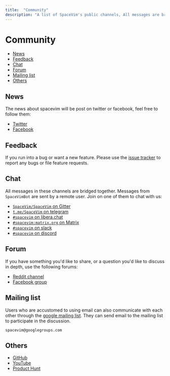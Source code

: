 ```yaml
---
title:  "Community"
description: "A list of SpaceVim's public channels, All messages are bridged between IRC, gitter, telegram, matrix and slack"
---
```


# Community


<!-- vim-markdown-toc GFM -->

- [News](#news)
- [Feedback](#feedback)
- [Chat](#chat)
- [Forum](#forum)
- [Mailing list](#mailing-list)
- [Others](#others)

<!-- vim-markdown-toc -->

## News

The news about spacevim will be post on twitter or facebook, feel free to follow them:

- <i class="fab fa-twitter"></i> [Twitter](https://twitter.com/SpaceVim)
- <i class="fab fa-facebook"></i> [Facebook](https://www.facebook.com/SpaceVim)

## Feedback

If you run into a bug or want a new feature.
Please use the [issue tracker](https://github.com/SpaceVim/SpaceVim/issues)
to report any bugs or file feature requests.

## Chat

All messages in these channels are bridged together.
Messages from `SpaceVimBot` are sent by a remote user.
Join on one of them to chat with us:

- <i class="fab fa-gitter"></i> [`SpaceVim/SpaceVim` on Gitter](https://gitter.im/SpaceVim/SpaceVim)
- <i class="fab fa-telegram-plane"></i> [`t.me/SpaceVim` on telegram](https://t.me/joinchat/CN0HPvvrVKg4MzY9)
- <i class="fas fa-comments"></i> [`#spacevim` on libera.chat](https://web.libera.chat/#spacevim)
- <i class="fab fa-rocketchat"></i> [`#spacevim:matrix.org` on Matrix](https://app.element.io/#/room/#spacevim:matrix.org)
- <i class="fab fa-slack-hash"></i> [`#spacevim` on slack](https://join.slack.com/t/spacevim/shared_invite/zt-74w64lg5-bT~~2~zEhtIy1zow53tHJg)
- <i class="fab fa-discord"></i> [`#spacevim` on discord](https://discord.gg/xcRQnF8)

## Forum

If you have something you'd like to share, or a question you'd like to discuss in depth, use the following forums:

- [Reddit channel](https://reddit.com/r/spacevim)
- [Facebook group](https://www.facebook.com/groups/spacevim)

## Mailing list

Users who are accustomed to using email can also communicate with each other through the [google mailing list](https://groups.google.com/forum/#!forum/spacevim).
They can send email to the mailing list to participate in the discussion.

```
spacevim@googlegroups.com
```

## Others

- <i class="fab fa-github"></i> [GitHub](https://github.com/SpaceVim/SpaceVim)
- <i class="fab fa-youtube"></i> [YouTube](https://www.youtube.com/channel/UC-3q4dVFS7gBpxhrON1WxIA)
- <i class="fab fa-product-hunt"></i> [Product Hunt](https://www.producthunt.com/posts/spacevim)
